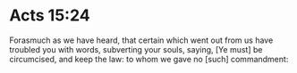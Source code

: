 # Acts 15:24

Forasmuch as we have heard, that certain which went out from us have troubled you with words, subverting your souls, saying, [Ye must] be circumcised, and keep the law: to whom we gave no [such] commandment: